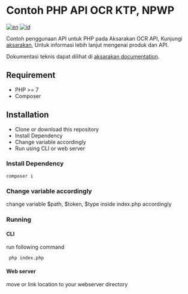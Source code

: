 # Contoh PHP API OCR KTP, NPWP

[![en](https://img.shields.io/badge/lang-en-red.svg)][3]
[![id](https://img.shields.io/badge/lang-id-red.svg)][4]

Contoh penggunaan API untuk PHP pada Aksarakan OCR API,
Kunjungi [aksarakan][1], Untuk informasi lebih lanjut mengenai produk dan API.

Dokumentasi teknis dapat dilihat di [aksarakan documentation][2].

## Requirement
- PHP >= 7
- Composer

## Installation
- Clone or download this repository
- Install Dependency
- Change variable accordingly
- Run using CLI or web server

### Install Dependency
```
composer i
```
### Change variable accordingly
change variable $path, $token, $type inside index.php accordingly

### Running
#### CLI
run following command
```
 php index.php
```
#### Web server
move or link location to your webserver directory



[1]: https://www.google.com
[2]: https://aksarakan.com/document
[3]: https://github.com/aksarakan/example-php-guzzle/blob/master/README.md
[4]: https://github.com/aksarakan/example-php-guzzle/blob/master/README.id.md
